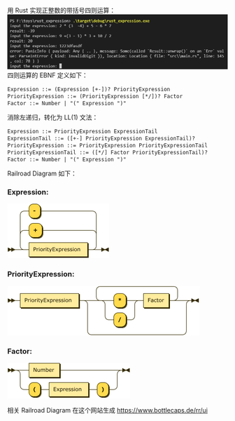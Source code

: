 用 Rust 实现正整数的带括号四则运算：
![](./diagram/screenshot.png)
四则运算的 EBNF 定义如下：
``` ebnf
Expression ::= (Expression [+-])? PriorityExpression
PriorityExpression ::= (PriorityExpression [*/])? Factor
Factor ::= Number | "(" Expression ")"
```
消除左递归，转化为 LL(1) 文法：
``` ebnf
Expression ::= PriorityExpression ExpressionTail
ExpressionTail ::= ([+-] PriorityExpression ExpressionTail)?
PriorityExpression ::= PriorityExpression PriorityExpressionTail
PriorityExpressionTail ::= ([*/] Factor PriorityExpressionTail)?
Factor ::= Number | "(" Expression ")"
```
Railroad Diagram 如下：
### Expression:
![](./diagram/Expression.png)
### PriorityExpression:
![](./diagram/PriorityExpression.png)
### Factor:
![](./diagram/Factor.png)

相关 Railroad Diagram 在这个网站生成 https://www.bottlecaps.de/rr/ui